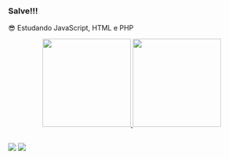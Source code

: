 ### Salve!!!
😎
 Estudando JavaScript, HTML e PHP
 
<div align="center">
  <a href="https://github.com/Eugenez177">
  <img height="180em" src="https://github-readme-stats.vercel.app/api?username=Eugenez177&show_icons=true&theme=dark&include_all_commits=true&count_private=true"/>
  <img height="180em" src="https://github-readme-stats.vercel.app/api/top-langs/?username=Eugenez177&layout=compact&langs_count=7&theme=dark"/>
</div>
  
  ##
  
  <div>
  <a href = "mailto:genezzz57@gmail.com"><img src="https://img.shields.io/badge/-Gmail-%23333?style=for-the-badge&logo=gmail&logoColor=white" target="_blank"></a> <a href="https://instagram.com/eugenezszz" target="_blank"><img src="https://img.shields.io/badge/-Instagram-%23E4405F?style=for-the-badge&logo=instagram&logoColor=white" target="_blank"></a>
 
  </div>
  
